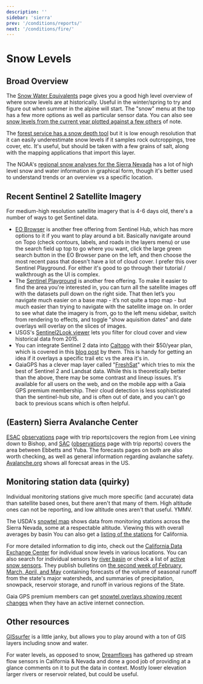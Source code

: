 ```yaml
---
description: ''
sidebar: 'sierra'
prev: '/conditions/reports/'
next: '/conditions/fire/'
---
```


# Snow Levels

## Broad Overview

The [Snow Water Equivalents](https://cdec.water.ca.gov/snowapp/sweq.action) page gives you a good high level overview of where snow levels are at historically. Useful in the winter/spring to try and figure out when summer in the alpine will start. The "snow" menu at the top has a few more options as well as particular sensor data. You can also see [snow levels from the current year plotted against a few others](https://cdec.water.ca.gov/reportapp/javareports?name=PLOT_SWC) of note.

The [forest service has a snow depth tool](https://www.fs.usda.gov/Internet/FSE_DOCUMENTS/fseprd1045012.html) but it is low enough resolution that it can easily underestimate snow levels if it samples rock outcroppings, tree cover, etc. It's useful, but should be taken with a few grains of salt, along with the mapping applications that import this layer.

The NOAA's [regional snow analyses for the Sierra Nevada](https://www.nohrsc.noaa.gov/nsa/index.html?units=e&region=Sierras) has a lot of high level snow and water information in graphical form, though it's better used to understand trends or an overview vs a specific location.

## Recent Sentinel 2 Satellite Imagery

For medium-high resolution satellite imagery that is 4-6 days old, there's a number of ways to get Sentinel data. 

* [EO Browser](https://apps.sentinel-hub.com/eo-browser/?zoom=13&lat=37.71513&lng=-119.18449#search) is another free offering from Sentinel Hub, which has more options to it if you want to play around a bit. Basically navigate around on Topo (check contours, labels, and roads in the layers menu) or use the search field up top to go where you want, click the large green search button in the EO Browser pane on the left, and then choose the most recent pass that doesn't have a lot of cloud cover. I prefer this over Sentinel Playground. For either it's good to go through their tutorial / walkthrough as the UI is complex.
* The [Sentinel Playground](https://www.sentinel-hub.com/explore/sentinelplayground/) is another free offering. To make it easier to find the area you're interested in, you can turn all the satellite images off with the datasets pull down on the right side. That then let’s you navigate much easier on a base map - it’s not quite a topo map - but much easier than trying to navigate with the satellite image on. In order to see what date the imagery is from, go to the left menu sidebar, switch from rendering to effects, and toggle "show aquisition dates" and date overlays will overlay on the slices of images.
* USGS's [Sentinel2Look viewer](https://landlook.usgs.gov/sentinel2/viewer.html) lets you filter for cloud cover and view historical data from 2015.
* You can integrate Sentinel 2 data into [Caltopo](https://caltopo.com/) with their $50/year plan, which is covered in this [blog post](https://blog.caltopo.com/2023/01/12/winter-travel-series-4-learning-about-current-and-forecasted-conditions/) by them.  This is handy for getting an idea if it overlays a specific trail etc vs the area it's in.
* GaiaGPS has a clever map layer called "[FreshSat](https://blog.gaiagps.com/view-recent-conditions-with-fresh-sat-maps/)" which tries to mix the best of Sentinel 2 and Landsat data. While this is theoretically better than the above, there may be some contrast and lineup issues. It's available for all users on the web, and on the mobile app with a Gaia GPS premium membership. Their cloud detection is less sophisticated than the sentinel-hub site, and is often out of date, and you can't go back to previous scans which is often helpful.

## (Eastern) Sierra Avalanche Center

[ESAC](https://esavalanche.org/) [observations](https://esavalanche.org/ObservationsPage) page with trip reports)covers the region from Lee vining down to Bishop, and [SAC](https://www.sierraavalanchecenter.org/) ([observations](https://www.sierraavalanchecenter.org/observations) page with trip reports) covers the area between Ebbetts and Yuba. The forecasts pages on both are also worth checking, as well as general information regarding avalanche safety. [Avalanche.org](https://avalanche.org/) shows all forecsat areas in the US.

##  Monitoring station data (quirky)

Individual monitoring stations give much more specific (and accurate) data than satellite based ones, but there aren't that many of them. High altitude ones can not be reporting, and low altitude ones aren't that useful. YMMV.

The USDA's [snowtel map](https://www.nrcs.usda.gov/wps/portal/wcc/home/quicklinks/imap#version=158&elements=&networks=!&states=CA&counties=!&hucs=&minElevation=&maxElevation=&elementSelectType=all&activeOnly=true&activeForecastPointsOnly=false&hucLabels=false&hucIdLabels=false&hucParameterLabels=false&stationLabels=&overlays=&hucOverlays=&basinOpacity=100&basinNoDataOpacity=100&basemapOpacity=100&maskOpacity=0&mode=data&openSections=dataElement,parameter,date,basin,elements,location,networks&controlsOpen=true&popup=&popupMulti=&popupBasin=&base=esriNgwm&displayType=station&basinType=6&dataElement=WTEQ&depth=-8&parameter=OBS&frequency=DAILY&duration=I&customDuration=&dayPart=E&year=2022&month=5&day=23&monthPart=E&forecastPubMonth=6&forecastPubDay=1&forecastExceedance=50&seqColor=1&divColor=3&scaleType=D&scaleMin=&scaleMax=&referencePeriodType=POR&referenceBegin=1981&referenceEnd=2010&minimumYears=20&hucAssociations=true&lat=37.1669&lon=-118.8309&zoom=9.0) shows data from monitoring stations across the Sierra Nevada, some at a respectable altitude.  Viewing this with overall averages by basin You can also get a [listing of the stations](https://wcc.sc.egov.usda.gov/reportGenerator/view/customMultipleStationReport/daily/state=%22CA%22%20AND%20network=%22SNTLT%22,%22SNTL%22%20AND%20element=%22SNWD%22%20AND%20outServiceDate=%222100-01-01%22%7cname/0,0/name,stationId,WTEQ::value,WTEQ::delta,SNWD::value,SNWD::delta?fitToScreen=false) for California. 

For more detailed information to dig into, check out the [California Data Exchange Center](https://cdec.water.ca.gov/snow/current/snow/) for individual snow levels in various locations. You can also search for individual sensors by [river basin](https://cdec.water.ca.gov/cgi-progs/getAll?sens_num=3) or check a list of [active snow sensors](https://cdec.water.ca.gov/misc/SnowDepth.html). They publish bulletins on [the second week of February, March, April, and May](https://cdec.water.ca.gov/snow/bulletin120/index2.html#) containing forecasts of the volume of seasonal runoff from the state's major watersheds, and summaries of precipitation, snowpack, reservoir storage, and runoff in various regions of the State.

Gaia GPS premium members can get [snowtel overlays showing recent changes](https://blog.gaiagps.com/find-fresh-snow-with-the-new-snow-stations-daily-map/) when they have an active internet connection.

## Other resources

[GISsurfer](https://mappingsupport.com/p2/gissurfer-interactive-recreation-disaster-maps.html) is a little janky, but allows you to play around with a ton of GIS layers including snow and water.

For water levels, as opposed to snow, [Dreamflows](https://www.dreamflows.com/flows.php?zone=canv&page=real&form=norm&mark=All) has gathered up stream flow sensors in California & Nevada and done a good job of providing at a glance comments on it to put the data in context. Mostly lower elevation larger rivers or reservoir related, but could be useful.